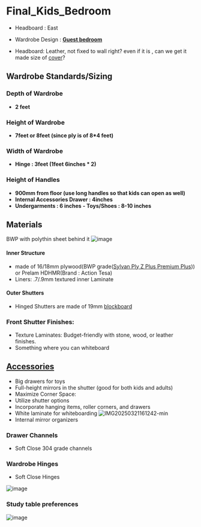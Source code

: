 # Final_Kids_Bedroom

- Headboard : East
- Wardrobe Design : **[Guest bedroom](https://www.instagram.com/p/DD8dov3tHCJ/)**

- Headboard: Leather, not fixed to wall right? even if it is , can we get it made size of [cover](https://www.amazon.in/ELBME-Headboard-Thickened-Slipcover-Protective/dp/B0DLB52JJH?source=ps-sl-shoppingads-lpcontext&ref_=fplfs&psc=1&smid=A1DB78K5G2GM15)? 

## Wardrobe Standards/Sizing

### Depth of Wardrobe
- **2 feet**

### Height of Wardrobe
- **7feet or 8feet (since ply is of 8*4 feet)**

### Width of Wardrobe
- **Hinge : 3feet (1feet 6inches * 2)**

### Height of Handles
- **900mm from floor (use long handles so that kids can open as well)**
- **Internal Accessories Drawer :  4inches**
- **Undergarments : 6 inches**
**- Toys/Shoes : 8-10 inches**

## Materials
BWP with polythin sheet behind it
![image](https://github.com/user-attachments/assets/102cab21-c456-4f51-8c11-827ce73467f4)
  
#### Inner Structure
- made of 16/18mm plywood(BWP grade([Sylvan Ply Z Plus Premium Plus](https://sylvanply.com/product/sylvan-z-premium-ply))) or Prelam HDHMR(Brand : Action Tesa)
- Liners: .7/.9mm textured inner Laminate

#### Outer Shutters
- Hinged Shutters are made of 19mm [blockboard](https://appleplywoods.com/premium-quality-bwp-apple-plywood/)

### Front Shutter Finishes: 
- Texture Laminates: Budget-friendly with stone, wood, or leather finishes.
- Something where you can whiteboard

## [Accessories](https://instagram.com/p/C_IlBbZobJg/)

- Big drawers for toys
- Full-height mirrors in the shutter (good for both kids and adults)
- Maximize Corner Space:
- Utilize shutter options
- Incorporate hanging items, roller corners, and drawers
- White laminate for whiteboarding
![IMG20250321161242-min](https://github.com/user-attachments/assets/918f90b0-ded2-4cf9-b0e5-461407df5b58)
- Internal mirror organizers

### Drawer Channels
- Soft Close 304 grade channels

### Wardrobe Hinges
- Soft Close Hinges

![image](https://github.com/user-attachments/assets/2655acb7-8ecc-4f65-9853-915ebc92c9f0)

### Study table preferences

![image](https://github.com/user-attachments/assets/9f2575d7-6559-4fea-8924-50f8a2f9b89b)
